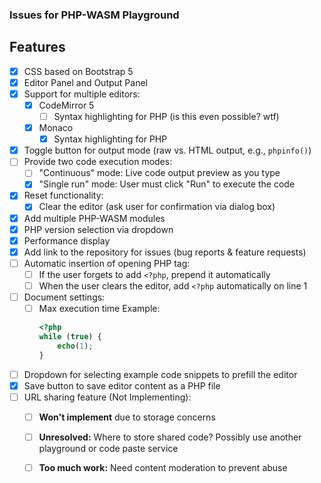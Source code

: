 ### Issues for PHP-WASM Playground

## Features

- [x] CSS based on Bootstrap 5
- [x] Editor Panel and Output Panel
- [x] Support for multiple editors:
  - [x] CodeMirror 5
    - [ ] Syntax highlighting for PHP (is this even possible? wtf)
  - [x] Monaco
    - [x] Syntax highlighting for PHP
- [x] Toggle button for output mode (raw vs. HTML output, e.g., `phpinfo()`)
- [ ] Provide two code execution modes:
  - [ ] "Continuous" mode: Live code output preview as you type
  - [x] "Single run" mode: User must click "Run" to execute the code
- [x] Reset functionality:
  - [x] Clear the editor (ask user for confirmation via dialog box)
- [x] Add multiple PHP-WASM modules
- [x] PHP version selection via dropdown
- [x] Performance display
- [x] Add link to the repository for issues (bug reports & feature requests)
- [ ] Automatic insertion of opening PHP tag:
  - [ ] If the user forgets to add `<?php`, prepend it automatically
  - [ ] When the user clears the editor, add `<?php` automatically on line 1
- [ ] Document settings:
  - [ ] Max execution time
    Example:
    ```php
    <?php
    while (true) {
        echo(1);
    }
    ```
- [ ] Dropdown for selecting example code snippets to prefill the editor
- [x] Save button to save editor content as a PHP file
- [ ] URL sharing feature (Not Implementing):
  - [ ] **Won't implement** due to storage concerns
  - [ ] **Unresolved:** Where to store shared code? Possibly use another playground or code paste service
  - [ ] **Too much work:** Need content moderation to prevent abuse

